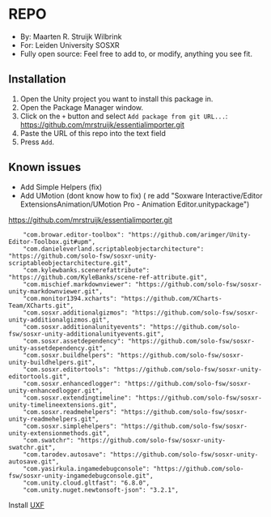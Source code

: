 # REPO

- By: Maarten R. Struijk Wilbrink
- For: Leiden University SOSXR
- Fully open source: Feel free to add to, or modify, anything you see fit.

## Installation
1. Open the Unity project you want to install this package in.
2. Open the Package Manager window.
3. Click on the `+` button and select `Add package from git URL...`: https://github.com/mrstruijk/essentialimporter.git
4. Paste the URL of this repo into the text field
5. Press `Add`.



## Known issues
- Add Simple Helpers (fix)
- Add UMotion (dont know how to fix) ( re add "Soxware Interactive/Editor ExtensionsAnimation/UMotion Pro - Animation Editor.unitypackage")

https://github.com/mrstruijk/essentialimporter.git

```
    "com.browar.editor-toolbox": "https://github.com/arimger/Unity-Editor-Toolbox.git#upm",
    "com.danieleverland.scriptableobjectarchitecture": "https://github.com/solo-fsw/sosxr-unity-scriptableobjectarchitecture.git",
    "com.kylewbanks.scenerefattribute": "https://github.com/KyleBanks/scene-ref-attribute.git",
    "com.mischief.markdownviewer": "https://github.com/solo-fsw/sosxr-unity-markdownviewer.git",
    "com.monitor1394.xcharts": "https://github.com/XCharts-Team/XCharts.git",
    "com.sosxr.additionalgizmos": "https://github.com/solo-fsw/sosxr-unity-additionalgizmos.git",
    "com.sosxr.additionalunityevents": "https://github.com/solo-fsw/sosxr-unity-additionalunityevents.git",
    "com.sosxr.assetdependency": "https://github.com/solo-fsw/sosxr-unity-assetdependency.git",
    "com.sosxr.buildhelpers": "https://github.com/solo-fsw/sosxr-unity-buildhelpers.git",
    "com.sosxr.editortools": "https://github.com/solo-fsw/sosxr-unity-editortools.git",
    "com.sosxr.enhancedlogger": "https://github.com/solo-fsw/sosxr-unity-enhancedlogger.git",
    "com.sosxr.extendingtimeline": "https://github.com/solo-fsw/sosxr-unity-timelineextensions.git",
    "com.sosxr.readmehelpers": "https://github.com/solo-fsw/sosxr-unity-readmehelpers.git",
    "com.sosxr.simplehelpers": "https://github.com/solo-fsw/sosxr-unity-extensionmethods.git",
    "com.swatchr": "https://github.com/solo-fsw/sosxr-unity-swatchr.git",
    "com.tarodev.autosave": "https://github.com/solo-fsw/sosxr-unity-autosave.git",
    "com.yasirkula.ingamedebugconsole": "https://github.com/solo-fsw/sosxr-unity-ingamedebugconsole.git",
    "com.unity.cloud.gltfast": "6.8.0",
    "com.unity.nuget.newtonsoft-json": "3.2.1",
```

Install [UXF](https://github.com/immersivecognition/unity-experiment-framework/releases/latest)